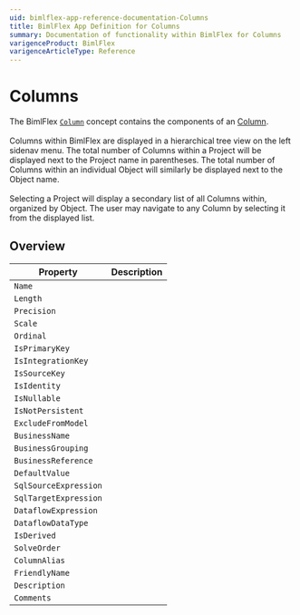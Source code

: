 ```yaml
---
uid: bimlflex-app-reference-documentation-Columns
title: BimlFlex App Definition for Columns
summary: Documentation of functionality within BimlFlex for Columns
varigenceProduct: BimlFlex
varigenceArticleType: Reference
---
```


# Columns

The BimlFlex [`Column`](xref:columns) concept contains the components of an [Column](xref:objects).<br><br>Columns within BimlFlex are displayed in a hierarchical tree view on the left sidenav menu. The total number of Columns within a Project will be displayed next to the Project name in parentheses. The total number of Columns within an individual Object will similarly be displayed next to the Object name. 
	<br><br>Selecting a Project will display a secondary list of all Columns within, organized by Object.
The user may navigate to any Column by selecting it from the displayed list.

## Overview
  
| Property | Description |
| --------- | ----------- |
|`Name` | |
|`Length` | |
|`Precision` | |
|`Scale` | |
|`Ordinal` | |
|`IsPrimaryKey` | |
|`IsIntegrationKey` | |
|`IsSourceKey` | |
|`IsIdentity` | |
|`IsNullable` | |
|`IsNotPersistent` | |
|`ExcludeFromModel` | |
|`BusinessName` | |
|`BusinessGrouping` | |
|`BusinessReference` | |
|`DefaultValue` | |
|`SqlSourceExpression` | |
|`SqlTargetExpression` | |
|`DataflowExpression` | |
|`DataflowDataType` | |
|`IsDerived` | |
|`SolveOrder` | |
|`ColumnAlias` | |
|`FriendlyName` | |
|`Description` | |
|`Comments` | |
